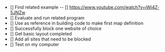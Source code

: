 - [] Find related example
-- [] https://www.youtube.com/watch?v=iWi4Z-5JNZw
- [] Evaluate and run related program
- [] Use as reference in building code to make first map definition
- [] Successfully block one website of choice
- [] Get basic layout completed
- [] Add all sites that need to be blocked
- [] Test on my computer
